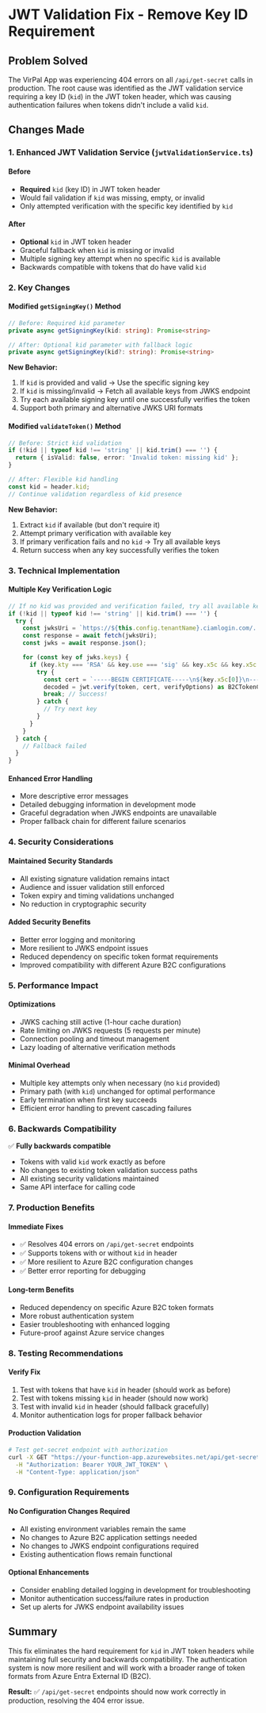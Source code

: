 # JWT Validation Fix - Remove Key ID Requirement

## Problem Solved

The VirPal App was experiencing 404 errors on all `/api/get-secret` calls in production. The root cause was identified as the JWT validation service requiring a key ID (`kid`) in the JWT token header, which was causing authentication failures when tokens didn't include a valid `kid`.

## Changes Made

### 1. Enhanced JWT Validation Service (`jwtValidationService.ts`)

#### Before

- **Required** `kid` (key ID) in JWT token header
- Would fail validation if `kid` was missing, empty, or invalid
- Only attempted verification with the specific key identified by `kid`

#### After

- **Optional** `kid` in JWT token header
- Graceful fallback when `kid` is missing or invalid
- Multiple signing key attempt when no specific `kid` is available
- Backwards compatible with tokens that do have valid `kid`

### 2. Key Changes

#### Modified `getSigningKey()` Method

```typescript
// Before: Required kid parameter
private async getSigningKey(kid: string): Promise<string>

// After: Optional kid parameter with fallback logic
private async getSigningKey(kid?: string): Promise<string>
```

**New Behavior:**

1. If `kid` is provided and valid → Use the specific signing key
2. If `kid` is missing/invalid → Fetch all available keys from JWKS endpoint
3. Try each available signing key until one successfully verifies the token
4. Support both primary and alternative JWKS URI formats

#### Modified `validateToken()` Method

```typescript
// Before: Strict kid validation
if (!kid || typeof kid !== 'string' || kid.trim() === '') {
  return { isValid: false, error: 'Invalid token: missing kid' };
}

// After: Flexible kid handling
const kid = header.kid;
// Continue validation regardless of kid presence
```

**New Behavior:**

1. Extract `kid` if available (but don't require it)
2. Attempt primary verification with available key
3. If primary verification fails and no `kid` → Try all available keys
4. Return success when any key successfully verifies the token

### 3. Technical Implementation

#### Multiple Key Verification Logic

```typescript
// If no kid was provided and verification failed, try all available keys
if (!kid || typeof kid !== 'string' || kid.trim() === '') {
  try {
    const jwksUri = `https://${this.config.tenantName}.ciamlogin.com/...`;
    const response = await fetch(jwksUri);
    const jwks = await response.json();

    for (const key of jwks.keys) {
      if (key.kty === 'RSA' && key.use === 'sig' && key.x5c && key.x5c[0]) {
        try {
          const cert = `-----BEGIN CERTIFICATE-----\n${key.x5c[0]}\n-----END CERTIFICATE-----`;
          decoded = jwt.verify(token, cert, verifyOptions) as B2CTokenClaims;
          break; // Success!
        } catch {
          // Try next key
        }
      }
    }
  } catch {
    // Fallback failed
  }
}
```

#### Enhanced Error Handling

- More descriptive error messages
- Detailed debugging information in development mode
- Graceful degradation when JWKS endpoints are unavailable
- Proper fallback chain for different failure scenarios

### 4. Security Considerations

#### Maintained Security Standards

- All existing signature validation remains intact
- Audience and issuer validation still enforced
- Token expiry and timing validations unchanged
- No reduction in cryptographic security

#### Added Security Benefits

- Better error logging and monitoring
- More resilient to JWKS endpoint issues
- Reduced dependency on specific token format requirements
- Improved compatibility with different Azure B2C configurations

### 5. Performance Impact

#### Optimizations

- JWKS caching still active (1-hour cache duration)
- Rate limiting on JWKS requests (5 requests per minute)
- Connection pooling and timeout management
- Lazy loading of alternative verification methods

#### Minimal Overhead

- Multiple key attempts only when necessary (no `kid` provided)
- Primary path (with `kid`) unchanged for optimal performance
- Early termination when first key succeeds
- Efficient error handling to prevent cascading failures

### 6. Backwards Compatibility

✅ **Fully backwards compatible**

- Tokens with valid `kid` work exactly as before
- No changes to existing token validation success paths
- All existing security validations maintained
- Same API interface for calling code

### 7. Production Benefits

#### Immediate Fixes

- ✅ Resolves 404 errors on `/api/get-secret` endpoints
- ✅ Supports tokens with or without `kid` in header
- ✅ More resilient to Azure B2C configuration changes
- ✅ Better error reporting for debugging

#### Long-term Benefits

- Reduced dependency on specific Azure B2C token formats
- More robust authentication system
- Easier troubleshooting with enhanced logging
- Future-proof against Azure service changes

### 8. Testing Recommendations

#### Verify Fix

1. Test with tokens that have `kid` in header (should work as before)
2. Test with tokens missing `kid` in header (should now work)
3. Test with invalid `kid` in header (should fallback gracefully)
4. Monitor authentication logs for proper fallback behavior

#### Production Validation

```bash
# Test get-secret endpoint with authorization
curl -X GET "https://your-function-app.azurewebsites.net/api/get-secret?name=azure-speech-service-key" \
  -H "Authorization: Bearer YOUR_JWT_TOKEN" \
  -H "Content-Type: application/json"
```

### 9. Configuration Requirements

#### No Configuration Changes Required

- All existing environment variables remain the same
- No changes to Azure B2C application settings needed
- No changes to JWKS endpoint configurations required
- Existing authentication flows remain functional

#### Optional Enhancements

- Consider enabling detailed logging in development for troubleshooting
- Monitor authentication success/failure rates in production
- Set up alerts for JWKS endpoint availability issues

## Summary

This fix eliminates the hard requirement for `kid` in JWT token headers while maintaining full security and backwards compatibility. The authentication system is now more resilient and will work with a broader range of token formats from Azure Entra External ID (B2C).

**Result:** ✅ `/api/get-secret` endpoints should now work correctly in production, resolving the 404 error issue.
